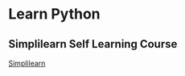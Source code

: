 # Learn Python

## Simplilearn Self Learning Course

[Simplilearn](https://www.example.com/Simplilearn)